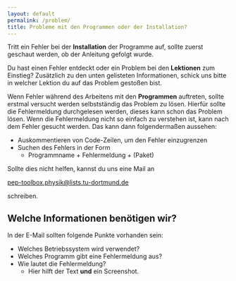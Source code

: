 ```yaml
---
layout: default
permalink: /problem/
title: Probleme mit den Programmen oder der Installation?
---
```


Tritt ein Fehler bei der **Installation** der Programme auf,
sollte zuerst geschaut werden, ob der Anleitung gefolgt wurde.

Du hast einen Fehler entdeckt oder ein Problem bei den **Lektionen** zum Einstieg?
Zusätzlich zu den unten gelisteten Informationen, schick uns bitte in welcher Lektion
du auf das Problem gestoßen bist.

Wenn Fehler während des Arbeitens mit den **Programmen** auftreten,
sollte erstmal versucht werden selbstständig das Problem zu lösen.
Hierfür sollte die Fehlermeldung durchgelesen werden, dieses kann schon
das Problem lösen. Wenn die Fehlermeldung nicht so einfach zu verstehen ist,
kann nach dem Fehler gesucht werden.
Das kann dann folgendermaßen aussehen:
- Auskommentieren von Code-Zeilen, um den Fehler einzugrenzen
- Suchen des Fehlers in der Form
  - Programmname + Fehlermeldung + (Paket)

Sollte dies nicht helfen, kannst du uns eine Mail an

[pep-toolbox.physik@lists.tu-dortmund.de](mailto:pep-toolbox.physik@lists.tu-dortmund.de)

schreiben.

## Welche Informationen benötigen wir?
In der E-Mail sollten folgende Punkte vorhanden sein:
- Welches Betriebssystem wird verwendet?
- Welches Programm gibt eine Fehlermeldung aus?
- Wie lautet die Fehlermeldung?
  - Hier hilft der Text **und** ein Screenshot.
